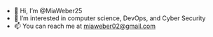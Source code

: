 - 👋 Hi, I’m @MiaWeber25
- 👀 I’m interested in computer science, DevOps, and Cyber Security
- 📫 You can reach me at miaweber02@gmail.com

<!---
MiaWeber25/MiaWeber25 is a ✨ special ✨ repository because its `README.md` (this file) appears on your GitHub profile.
You can click the Preview link to take a look at your changes.
--->
